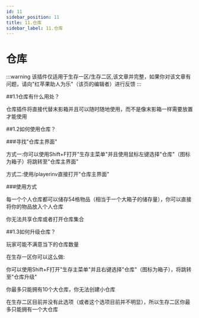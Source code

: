 ```yaml
---
id: 11
sidebar_position: 11
title: 11.仓库
sidebar_label: 11.仓库
---
```


# 仓库

:::warning
该插件仅适用于生存一区/生存二区,该文章并完整，如果你对该文章有问题，请向"红苹果助人为乐"（该页的编辑者）进行反馈
:::

##1.1仓库有什么用处？

仓库插件将直接代替末影箱并且可以随时随地使用，而不是像末影箱一样需要放置才能使用

##1.2如何使用仓库？

###寻找"仓库主界面"

方式一:你可以使用Shift+F打开"生存主菜单"并且使用鼠标左键选择"仓库"（图标为箱子）将跳转至"仓库主界面"

方式二:使用/playerinv直接打开"仓库主界面"

###使用方式

每一个个人仓库都可以储存54格物品（相当于一个大箱子的储存量），你可以直接将你的物品放入个人仓库

你无法共享仓库或者打开仓库集合

##1.3如何升级仓库？

玩家可能不满意当下的仓库数量

在生存一区你可以这么做:

你可以使用Shift+F打开"生存主菜单"并且右键选择"仓库"（图标为箱子），将跳转至"仓库升级"

你最多只能拥有10个大仓库，你无法创建小仓库

在生存二区目前并没有此选项（或者这个选项目前并不明显），所以生存二区你最多只能拥有一个大仓库
